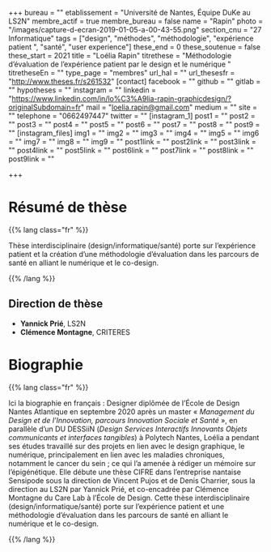 +++
bureau = ""
etablissement = "Université de Nantes, Équipe DuKe au LS2N"
membre_actif = true
membre_bureau = false
name = "Rapin"
photo = "/images/capture-d-ecran-2019-01-05-a-00-43-55.png"
section_cnu = "27 Informatique"
tags = ["design", "méthodes", "méthodologie", "expérience patient ", "santé", "user experience"]
these_end = 0
these_soutenue = false
these_start = 2021
title = "Loélia Rapin"
titrethese = "Méthodologie d’évaluation de l’expérience patient par le design et le numérique  "
titretheseEn = ""
type_page = "membres"
url_hal = ""
url_thesesfr = "http://www.theses.fr/s261532"
[contact]
facebook = ""
github = ""
gitlab = ""
hypotheses = ""
instagram = ""
linkedin = "https://www.linkedin.com/in/lo%C3%A9lia-rapin-graphicdesign/?originalSubdomain=fr"
mail = "loelia.rapin@gmail.com"
medium = ""
site = ""
telephone = "0662497447"
twitter = ""
[instagram_1]
post1 = ""
post2 = ""
post3 = ""
post4 = ""
post5 = ""
post6 = ""
post7 = ""
post8 = ""
post9 = ""
[instagram_files]
img1 = ""
img2 = ""
img3 = ""
img4 = ""
img5 = ""
img6 = ""
img7 = ""
img8 = ""
img9 = ""
post1link = ""
post2link = ""
post3link = ""
post4link = ""
post5link = ""
post6link = ""
post7link = ""
post8link = ""
post9link = ""

+++
<!-- Supprimer les parties non remplies (supprimer les blocks de lang s'il n'y a pas deux langues). Tu es libre d'ajouter ce que tu veux à cette partie -->

# Résumé de thèse

{{% lang class="fr" %}}

Thèse interdisciplinaire (design/informatique/santé) porte sur l’expérience patient et la création d’une méthodologie d’évaluation dans les parcours de santé en alliant le numérique et le co-design.

{{% /lang %}}

## Direction de thèse

* **Yannick Prié**, LS2N
* **Clémence Montagne**, CRITERES

# Biographie

{{% lang class="fr" %}}

Ici la biographie en français : Designer diplômée de l’École de Design Nantes Atlantique en septembre 2020 après un master « _Management du Design et de l’Innovation, parcours Innovation Sociale et Santé_ », en parallèle d’un DU DESSiiN (_Design Services Interactifs Innovants Objets communicants et interfaces tangibles_) à Polytech Nantes, Loélia a pendant ses études travaillé sur des projets en lien avec le design graphique, le numérique, principalement en lien avec les maladies chroniques, notamment le cancer du sein ; ce qui l’a amenée à rédiger un mémoire sur l’épigénétique. Elle débute une thèse CIFRE dans l’entreprise nantaise Sensipode sous la direction de Vincent Pujos et de Denis Charrier, sous la direction au LS2N par Yannick Prié, et co-encadrée par Clémence Montagne du Care Lab à l’École de Design. Cette thèse interdisciplinaire (design/informatique/santé) porte sur l’expérience patient et une méthodologie d’évaluation dans les parcours de santé en alliant le numérique et le co-design.

{{% /lang %}}